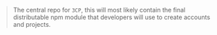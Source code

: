 > The central repo for `3CP`, this will most likely contain the final distributable npm module that developers will use to create accounts and projects.
